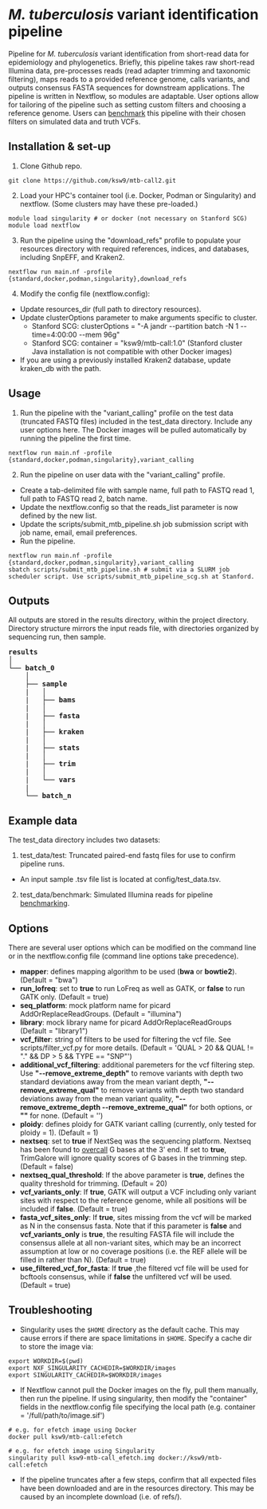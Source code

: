 # *M. tuberculosis* variant identification pipeline

Pipeline for *M. tuberculosis* variant identification from short-read data for epidemiology and phylogenetics. Briefly, this pipeline takes raw short-read Illumina data, pre-processes reads (read adapter trimming and taxonomic filtering), maps reads to a provided reference genome, calls variants, and outputs consensus FASTA sequences for downstream applications. The pipeline is written in Nextflow, so modules are adaptable. User options allow for tailoring of the pipeline such as setting custom filters and choosing a reference genome. Users can [benchmark](benchmark.md) this pipeline with their chosen filters on simulated data and truth VCFs. 

## Installation & set-up

1. Clone Github repo.

```
git clone https://github.com/ksw9/mtb-call2.git
```

2. Load your HPC's container tool (i.e. Docker, Podman or Singularity) and nextflow. (Some clusters may have these pre-loaded.)

```
module load singularity # or docker (not necessary on Stanford SCG)
module load nextflow 
```

3. Run the pipeline using the "download_refs" profile to populate your resources directory with required references, indices, and databases, including SnpEFF, and Kraken2.

```
nextflow run main.nf -profile {standard,docker,podman,singularity},download_refs
```

4. Modify the config file (nextflow.config):

  - Update resources_dir (full path to directory resources).
  - Update clusterOptions parameter to make arguments specific to cluster.
    - Stanford SCG: clusterOptions = "-A jandr --partition batch -N 1 --time=4:00:00 --mem 96g"
    - Stanford SCG: container = "ksw9/mtb-call:1.0" (Stanford cluster Java installation is not compatible with other Docker images)
  - If you are using a previously installed Kraken2 database, update kraken_db with the path.

## Usage

1. Run the pipeline with the "variant_calling" profile on the test data (truncated FASTQ files) included in the test_data directory. Include any user options here. The Docker images will be pulled automatically by running the pipeline the first time.

```
nextflow run main.nf -profile {standard,docker,podman,singularity},variant_calling
```

2. Run the pipeline on user data with the "variant_calling" profile.

  - Create a tab-delimited file with sample name, full path to FASTQ read 1, full path to FASTQ read 2, batch name. 
  - Update the nextflow.config so that the reads_list parameter is now defined by the new list. 
  - Update the scripts/submit_mtb_pipeline.sh job submission script with job name, email, email preferences. 
  - Run the pipeline.

```
nextflow run main.nf -profile {standard,docker,podman,singularity},variant_calling
sbatch scripts/submit_mtb_pipeline.sh # submit via a SLURM job scheduler script. Use scripts/submit_mtb_pipeline_scg.sh at Stanford.
```

## Outputs

All outputs are stored in the results directory, within the project directory. Directory structure mirrors the input reads file, with directories organized by sequencing run, then sample.

<pre>
<b>results</b>
│
└── <b>batch_0</b>
    │
    ├── <b>sample</b>
    |   │
    |   ├── <b>bams</b>
    |   │
    |   ├── <b>fasta</b>
    |   │
    |   ├── <b>kraken</b>
    |   │
    |   ├── <b>stats</b>
    |   │
    |   ├── <b>trim</b>
    |   │
    |   └── <b>vars</b>
    |
    └── <b>batch_n</b>
</pre>

## Example data

The test_data directory includes two datasets:

1. test_data/test: Truncated paired-end fastq files for use to confirm pipeline runs.
  - An input sample .tsv file list is located at config/test_data.tsv.
2. test_data/benchmark: Simulated Illumina reads for pipeline [benchmarking](benchmark.md).

## Options

There are several user options which can be modified on the command line or in the nextflow.config file (command line options take precedence).
- **mapper**: defines mapping algorithm to be used (**bwa** or **bowtie2**). (Default = "bwa")
- **run_lofreq**: set to **true** to run LoFreq as well as GATK, or **false** to run GATK only. (Default = true)
- **seq_platform**: mock platform name for picard AddOrReplaceReadGroups. (Default = "illumina")
- **library**: mock library name for picard AddOrReplaceReadGroups (Default = "library1")
- **vcf_filter**: string of filters to be used for filtering the vcf file. See scripts/filter_vcf.py for more details. (Default = 'QUAL > 20 && QUAL != "." && DP > 5 && TYPE == "SNP"')
- **additional_vcf_filtering**: additional paremeters for the vcf filtering step. Use **"--remove_extreme_depth"** to remove variants with depth two standard deviations away from the mean variant depth, **"--remove_extreme_qual"** to remove variants with depth two standard deviations away from the mean variant quality, **"--remove_extreme_depth --remove_extreme_qual"** for both options, or **""** for none. (Default = '')
- **ploidy**: defines ploidy for GATK variant calling (currently, only tested for ploidy = 1). (Default = 1)
- **nextseq**: set to **true** if NextSeq was the sequencing platform. Nextseq has been found to [overcall](https://github.com/FelixKrueger/TrimGalore/blob/master/Docs/Trim_Galore_User_Guide.md) G bases at the 3' end. If set to **true**, TrimGalore will ignore quality scores of G bases in the trimming step. (Default = false)
- **nextseq_qual_threshold**: If the above parameter is **true**, defines the quality threshold for trimming. (Default = 20)
- **vcf_variants_only**: If **true**, GATK will output a VCF including only variant sites with respect to the reference genome, while all positions will be included if **false**. (Default = true)
- **fasta_vcf_sites_only**: If **true**, sites missing from the vcf will be marked as N in the consensus fasta. Note that if this parameter is **false** and **vcf_variants_only** is **true**, the resulting FASTA file will include the consensus allele at all non-variant sites, which may be an incorrect assumption at low or no coverage positions (i.e. the REF allele will be filled in rather than N). (Default = true)
- **use_filtered_vcf_for_fasta**: If **true** ,the filtered vcf file will be used for bcftools consensus, while if **false** the unfiltered vcf will be used. (Default = true)

## Troubleshooting

- Singularity uses the `$HOME` directory as the default cache. This may cause errors if there are space limitations in `$HOME`. Specify a cache dir to store the image via:

``` 
export WORKDIR=$(pwd)
export NXF_SINGULARITY_CACHEDIR=$WORKDIR/images
export SINGULARITY_CACHEDIR=$WORKDIR/images
```
- If Nextflow cannot pull the Docker images on the fly, pull them manually, then run the pipeline. If using singularity, then modify the "container" fields in the nextflow.config file specifying the local path (e.g. container = '/full/path/to/image.sif')

```
# e.g. for efetch image using Docker
docker pull ksw9/mtb-call:efetch

# e.g. for efetch image using Singularity
singularity pull ksw9-mtb-call_efetch.img docker://ksw9/mtb-call:efetch
```

- If the pipeline truncates after a few steps, confirm that all expected files have been downloaded and are in the resources directory. This may be caused by an incomplete download (i.e. of refs/).

